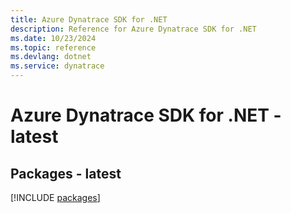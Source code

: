 ```yaml
---
title: Azure Dynatrace SDK for .NET
description: Reference for Azure Dynatrace SDK for .NET
ms.date: 10/23/2024
ms.topic: reference
ms.devlang: dotnet
ms.service: dynatrace
---
```

# Azure Dynatrace SDK for .NET - latest
## Packages - latest
[!INCLUDE [packages](dynatrace-index.md)]